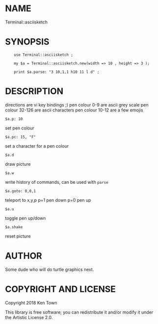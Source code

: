 
NAME
====

Terminal::asciisketch

SYNOPSIS
========

```perl6
    use Terminal::asciisketch ;
    
    my $a = Terminal::asciisketch.new(width => 10 , height => 3 );
    
    print $a.parse: "3 10,1,1 h10 11 l d" ;
```

DESCRIPTION
===========

directions are vi key bindings ;)
pen colour 0-9 are ascii grey scale
pen colour 32-126 are ascii characters
pen colour 10-12 are a few emojis

    $a.p: 10
set pen colour

    $a.pc: 15, "F"
set a character for a pen colour

    $a.d
draw picture

    $a.w
write history of commands, can be used with `parse`

    $a.goto: 0,0,1
teleport to x,y,p p=1 pen down p=0 pen up

    $a.u
toggle pen up/down

    $a.shake
reset picture

AUTHOR
======

Some dude who will do turtle graphics next.

COPYRIGHT AND LICENSE
=====================

Copyright 2018 Ken Town

This library is free software; you can redistribute it and/or modify it under the Artistic License 2.0.


